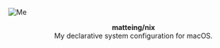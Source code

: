 ![Me](https://raw.githubusercontent.com/matteing/matteing.com/main/public/gh-cover.png)

<p align="center">
  <b>matteing/nix</b><br />
  <span align="center">My declarative system configuration for macOS.</span>
</p>

